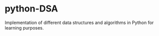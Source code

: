 # python-DSA
Implementation of different data structures and algorithms in Python for learning purposes.

